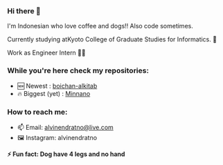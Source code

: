 ### Hi there 👋

I'm Indonesian who love coffee and dogs!! Also code sometimes.

Currently studying atKyoto College of Graduate Studies for Informatics. 🏫

Work as Engineer Intern 👷‍♂️

### While you're here check my repositories:
- 🆕 Newest : [boichan-alkitab](https://github.com/alvinend/boichan-alkitab)
- 🔥 Biggest (yet) : [Minnano](https://github.com/alvinend/minnano)

### How to reach me:
- 📫 Email: alvinendratno@live.com
- 🖼️ Instagram: alvinendratno

**⚡ Fun fact: Dog have 4 legs and no hand**
